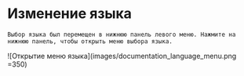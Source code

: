 # Изменение языка

```{note}
Выбор языка был перемещен в нижнюю панель левого меню. Нажмите на нижнюю панель, чтобы открыть меню выбора языка.
```

![Открытие меню языка](images/documentation_language_menu.png =350)
